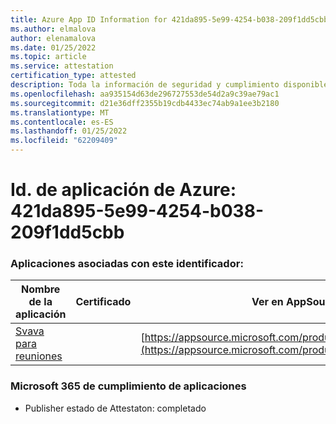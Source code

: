 ```yaml
---
title: Azure App ID Information for 421da895-5e99-4254-b038-209f1dd5cbb
ms.author: elmalova
author: elenamalova
ms.date: 01/25/2022
ms.topic: article
ms.service: attestation
certification_type: attested
description: Toda la información de seguridad y cumplimiento disponible para 421da895-5e99-4254-b038-209f1dd5cbb.
ms.openlocfilehash: aa935154d63de296727553de54d2a9c39ae79ac1
ms.sourcegitcommit: d21e36dff2355b19cdb4433ec74ab9a1ee3b2180
ms.translationtype: MT
ms.contentlocale: es-ES
ms.lasthandoff: 01/25/2022
ms.locfileid: "62209409"
---
```

# <a name="azure-app-id-421da895-5e99-4254-b038-209f1ddd5cbb"></a>Id. de aplicación de Azure: 421da895-5e99-4254-b038-209f1dd5cbb


### <a name="apps-associated-with-this-id"></a>Aplicaciones asociadas con este identificador:
| **Nombre de la aplicación** | **Certificado** | **Ver en AppSource** |
|--------------|---------------|-----------------------|
| [Svava para reuniones](https://docs.microsoft.com/microsoft-365-app-certification/forward/WA200001723) |  | [https://appsource.microsoft.com/product/office/WA200001723](https://appsource.microsoft.com/product/office/WA200001723) |

### <a name="microsoft-365-app-compliance-status"></a>Microsoft 365 de cumplimiento de aplicaciones
- Publisher estado de Attestaton: completado
